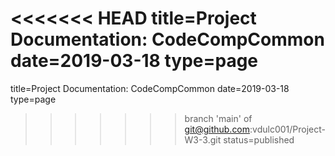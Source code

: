 <<<<<<< HEAD
title=Project Documentation: CodeCompCommon
date=2019-03-18
type=page
=======
title=Project Documentation: CodeCompCommon
date=2019-03-18
type=page
>>>>>>> branch 'main' of git@github.com:vdulc001/Project-W3-3.git
status=published